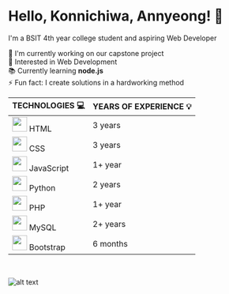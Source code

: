 # Hello, Konnichiwa, Annyeong! 👋
I'm a BSIT 4th year college student and aspiring Web Developer



🔭 I'm currently working on our capstone project
<br> 👀 Interested in Web Development
<br> 📚 Currently learning __node.js__
<br> ⚡ Fun fact: I create solutions in a hardworking method
<br>

|  __TECHNOLOGIES__ 💻  |  __YEARS OF EXPERIENCE__ 💡 |
| --- | --- |
| <a href="https://skillicons.dev"><img height="30" src="https://skillicons.dev/icons?i=html" /></a>  HTML | 3 years |
| <a href="https://skillicons.dev"><img height="30" src="https://skillicons.dev/icons?i=css" /></a>  CSS | 3 years |
| <a href="https://skillicons.dev"><img height="30" src="https://skillicons.dev/icons?i=js" /></a>  JavaScript | 1+ year |
| <a href="https://skillicons.dev"><img height="30" src="https://skillicons.dev/icons?i=python" /></a>  Python | 2 years |
| <a href="https://skillicons.dev"><img height="30" src="https://skillicons.dev/icons?i=php" /></a>  PHP | 1+ year |
| <a href="https://skillicons.dev"><img height="30" src="https://skillicons.dev/icons?i=mysql" /></a>  MySQL | 2+ years |
| <a href="https://skillicons.dev"><img height="30" src="https://skillicons.dev/icons?i=bootstrap" /></a>  Bootstrap | 6 months |
<br>

![alt text](https://cdn.myanimelist.net/s/common/uploaded_files/1539652479-c3125b79f8d130a36f763f0af99b077e.jpeg)
